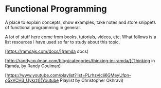 # Functional Programming

A place to explain concepts, show examples, take notes and store snippets of functional programming in general.

A lot of stuff here come from books, tutorials, videos, etc. What follows is a list resources I have used so far to study about this topic.

[https://ramdajs.com/docs/](ramda docs)

[http://randycoulman.com/blog/categories/thinking-in-ramda/](Thinking in Ramda, by Randy Coulman)

[https://www.youtube.com/playlist?list=PLrhzvIcii6GMeyUfpn-o5xVCH3_UykrzI](Youtube Playlist by Christopher Okhravi)

